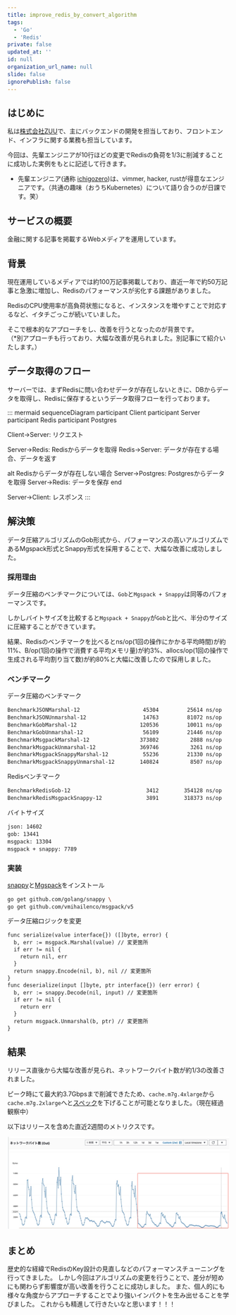 ```yaml
---
title: improve_redis_by_convert_algorithm
tags:
  - 'Go'
  - 'Redis'
private: false
updated_at: ''
id: null
organization_url_name: null
slide: false
ignorePublish: false
---
```

## はじめに

私は[株式会社ZUU](https://zuu.co.jp/)で、主にバックエンドの開発を担当しており、フロントエンド、インフラに関する業務も担当しています。

今回は、先輩エンジニアが10行ほどの変更でRedisの負荷を1/3に削減することに成功した実例をもとに記述して行きます。

- 先輩エンジニア(通称 [ichigozero](https://github.com/ichigozero))は、vimmer, hacker, rustが得意なエンジニアです。（共通の趣味（おうちKubernetes）について語り合うのが日課です。笑）

## サービスの概要

金融に関する記事を掲載するWebメディアを運用しています。

## 背景

現在運用しているメディアでは約100万記事掲載しており、直近一年で約50万記事と急激に増加し、Redisのパフォーマンスが劣化する課題がありました。

RedisのCPU使用率が高負荷状態になると、インスタンスを増やすことで対応するなど、イタチごっこが続いていました。

そこで根本的なアプローチをし、改善を行うとなったのが背景です。  
（*別アプローチも行っており、大幅な改善が見られました。別記事にて紹介いたします。）

## データ取得のフロー

サーバーでは、まずRedisに問い合わせデータが存在しないときに、DBからデータを取得し、Redisに保存するというデータ取得フローを行っております。

::: mermaid
sequenceDiagram
  participant Client
  participant Server
  participant Redis
  participant Postgres

  Client->Server: リクエスト

  Server->Redis: Redisからデータを取得
  Redis->Server: データが存在する場合、データを返す

  alt Redisからデータが存在しない場合
    Server->Postgres: Postgresからデータを取得
    Server->Redis: データを保存
  end

  Server->Client: レスポンス
:::

## 解決策

データ圧縮アルゴリズムのGob形式から、パフォーマンスの高いアルゴリズムであるMgspack形式とSnappy形式を採用することで、大幅な改善に成功しました。

### 採用理由

データ圧縮のベンチマークについては、`Gob`と`Mgspack + Snappy`は同等のパフォーマンスです。

しかしバイトサイズを比較すると`Mgspack + Snappy`が`Gob`と比べ、半分のサイズに圧縮することができています。

結果、Redisのベンチマークを比べるとns/op(1回の操作にかかる平均時間)が約11%、B/op(1回の操作で消費する平均メモリ量)が約3%、allocs/op(1回の操作で生成される平均割り当て数)が約80%と大幅に改善したので採用しました。

### ベンチマーク

データ圧縮のベンチマーク

```zsh
BenchmarkJSONMarshal-12               	   45304	     25614 ns/op	   17984 B/op	      35 allocs/op
BenchmarkJSONUnmarshal-12             	   14763	     81072 ns/op	   31334 B/op	      74 allocs/op
BenchmarkGobMarshal-12                	  120536	     10011 ns/op	   29876 B/op	      51 allocs/op
BenchmarkGobUnmarshal-12              	   56109	     21446 ns/op	   36464 B/op	     243 allocs/op
BenchmarkMsgpackMarshal-12            	  373802	      2888 ns/op	   28005 B/op	       5 allocs/op
BenchmarkMsgpackUnmarshal-12          	  369746	      3261 ns/op	   15286 B/op	      34 allocs/op
BenchmarkMsgpackSnappyMarshal-12      	   55236	     21330 ns/op	   44386 B/op	       5 allocs/op
BenchmarkMsgpackSnappyUnmarshal-12    	  140824	      8507 ns/op	   28951 B/op	      35 allocs/op
```

Redisベンチマーク

```zsh
BenchmarkRedisGob-12                  	    3412	    354128 ns/op	   80158 B/op	     299 allocs/op
BenchmarkRedisMsgpackSnappy-12              3891	    318373 ns/op	   76750 B/op	      46 allocs/op
```

バイトサイズ

```zsh
json: 14602
gob: 13441
msgpack: 13304
msgpack + snappy: 7789
```

### 実装

[snappy](https://github.com/golang/snappy)と[Mgspack](https://github.com/vmihailenco/msgpack)をインストール

```zsh
go get github.com/golang/snappy \
go get github.com/vmihailenco/msgpack/v5
```

データ圧縮ロジックを変更

```golang
func serialize(value interface{}) ([]byte, error) {
  b, err := msgpack.Marshal(value) // 変更箇所
  if err != nil {
    return nil, err
  }
  return snappy.Encode(nil, b), nil // 変更箇所
}
func deserialize(input []byte, ptr interface{}) (err error) {
  b, err := snappy.Decode(nil, input) // 変更箇所
  if err != nil {
    return err
  }
  return msgpack.Unmarshal(b, ptr) // 変更箇所
}
```

## 結果

リリース直後から大幅な改善が見られ、ネットワークバイト数が約1/3の改善されました。

ピーク時にて最大約3.7Gbpsまで削減できたため、`cache.m7g.4xlarge`から`cache.m7g.2xlarge`へと[スペック](https://aws.amazon.com/jp/elasticache/pricing/)を下げることが可能となりました。（現在経過観察中）

以下はリリースを含めた直近2週間のメトリクスです。

![ネットワークバイト数(Out)](./network-byte-out.png)

## まとめ

歴史的な経緯でRedisのKey設計の見直しなどのパフォーマンスチューニングを行ってきました。
しかし今回はアルゴリズムの変更を行うことで、差分が短めにも関わらず影響度が高い改善を行うことに成功しました。
また、個人的にも様々な角度からアプローチすることでより強いインパクトを生み出せることを学びました。
これからも精進して行きたいなと思います！！！
